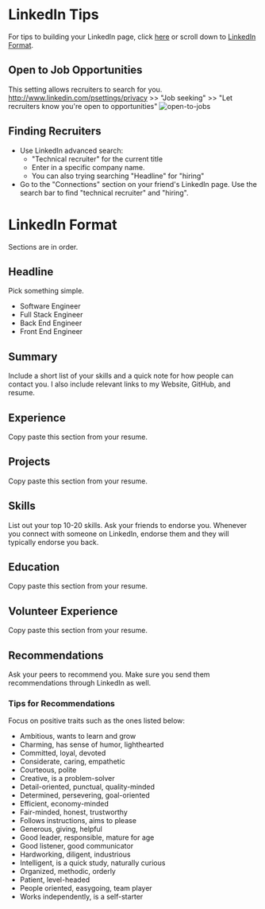 # LinkedIn Tips
For tips to building your LinkedIn page, click [here](#linkedin-format) or scroll down to [LinkedIn Format](#linkedin-format).

## Open to Job Opportunities
This setting allows recruiters to search for you.
http://www.linkedin.com/psettings/privacy >> "Job seeking" >> "Let recruiters know you're open to opportunities"
![open-to-jobs](https://github.com/alex-wap/job-search/tree/master/linkedin/open-to-jobs.png)


## Finding Recruiters
* Use LinkedIn advanced search: 
  * "Technical recruiter" for the current title 
  * Enter in a specific company name.
  * You can also trying searching "Headline" for "hiring"
* Go to the "Connections" section on your friend's LinkedIn page. Use the search bar to find "technical recruiter" and "hiring".

# LinkedIn Format
Sections are in order.

## Headline 
Pick something simple.
* Software Engineer
* Full Stack Engineer
* Back End Engineer
* Front End Engineer

## Summary
Include a short list of your skills and a quick note for how people can contact you. I also include relevant links to my Website, GitHub, and resume.

## Experience
Copy paste this section from your resume.

## Projects
Copy paste this section from your resume.

## Skills
List out your top 10-20 skills. Ask your friends to endorse you. Whenever you connect with someone on LinkedIn, endorse them and they will typically endorse you back.

## Education
Copy paste this section from your resume.

## Volunteer Experience
Copy paste this section from your resume.

## Recommendations
Ask your peers to recommend you. Make sure you send them recommendations through LinkedIn as well.

### Tips for Recommendations
Focus on positive traits such as the ones listed below:
* Ambitious, wants to learn and grow
* Charming, has sense of humor, lighthearted
* Committed, loyal, devoted
* Considerate, caring, empathetic
* Courteous, polite
* Creative, is a problem-solver
* Detail-oriented, punctual, quality-minded
* Determined, persevering, goal-oriented
* Efficient, economy-minded
* Fair-minded, honest, trustworthy
* Follows instructions, aims to please
* Generous, giving, helpful
* Good leader, responsible, mature for age
* Good listener, good communicator
* Hardworking, diligent, industrious
* Intelligent, is a quick study, naturally curious
* Organized, methodic, orderly
* Patient, level-headed
* People oriented, easygoing, team player
* Works independently, is a self-starter
